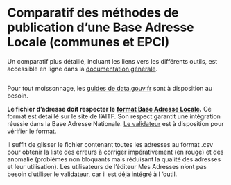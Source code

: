 # Comparatif des méthodes de publication d’une Base Adresse Locale (communes et EPCI)

Un comparatif plus détaillé, incluant les liens vers les différents outils, est accessible en ligne dans la [documentation générale](https://doc.adresse.data.gouv.fr/mettre-a-jour-sa-base-adresse-locale/publier-une-base-adresse-locale).

<figure><img src="img/bonnes-pratiques/Capture d’écran du 2023-09-08 11-28-57.png" alt=""/><figcaption></figcaption></figure>

Pour tout moissonnage, les [guides de data.gouv.fr](https://guides.data.gouv.fr/) sont à disposition au besoin.

**Le fichier d’adresse doit respecter le** [**format Base Adresse Locale**](https://doc.adresse.data.gouv.fr/mettre-a-jour-sa-base-adresse-locale/le-format-base-adresse-locale)**.** Ce format est détaillé sur le site de l’AITF. Son respect garantit une intégration réussie dans la Base Adresse Nationale. [Le validateur](https://adresse.data.gouv.fr/bases-locales/validateur) est à disposition pour vérifier le format.

Il suffit de glisser le fichier contenant toutes les adresses au format .csv pour obtenir la liste des erreurs à corriger impérativement (en rouge) et des anomalie (problèmes non bloquants mais réduisant la qualité des adresses et leur utilisation). Les utilisateurs de l’éditeur Mes Adresses n’ont pas besoin d’utiliser le validateur, car il est déjà intégré à l ‘outil.
